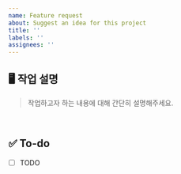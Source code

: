```yaml
---
name: Feature request
about: Suggest an idea for this project
title: ''
labels: ''
assignees: ''
---
```


## 🖥 작업 설명
> 작업하고자 하는 내용에 대해 간단히 설명해주세요.

<br />

## ✅ To-do
- [ ] TODO